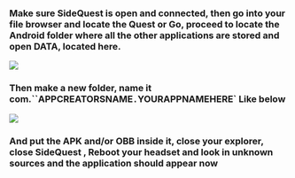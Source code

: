 ### Make sure SideQuest is open and connected, then go into your file browser and locate the Quest or Go, proceed to locate the Android folder where all the other applications are stored and open DATA, located here.

![](https://cdn.discordapp.com/attachments/608376262347587595/610233472748879892/Screenshot_1187.png)

### Then make a new folder, name it com.``APPCREATORSNAME`.`YOURAPPNAMEHERE` Like below

![](https://cdn.discordapp.com/attachments/608376262347587595/610234165950021700/Screenshot_1188.png)

### And put the APK and/or OBB inside it, close your explorer, close SideQuest , Reboot your headset and look in unknown sources and the application should appear now 